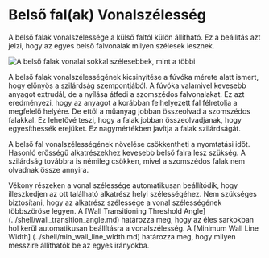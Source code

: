 # Belső fal(ak) Vonalszélesség

A belső falak vonalszélessége a külső faltól külön állítható. Ez a beállítás azt jelzi, hogy az egyes belső falvonalak milyen szélesek lesznek.

<!--screenshot {
"image_path": "wall_line_width_x.png",
"models": [{"script": "hive.scad"}],
"camera_position": [-31, -31, 147],
"settings": {
    "wall_line_count": 3,
    "wall_line_width_x": 0.8
},
"colours": 64
}-->

![A belső falak vonalai sokkal szélesebbek, mint a többi](../images/wall_line_width_x.png)

A belső falak vonalszélességének kicsinyítése a fúvóka mérete alatt ismert, hogy előnyös a szilárdság szempontjából. A fúvóka valamivel kevesebb anyagot extrudál, de a nyílása átfedi a szomszédos falvonalakat. Ez azt eredményezi, hogy az anyagot a korábban felhelyezett fal félretolja a megfelelő helyére. De ettől a műanyag jobban összeolvad a szomszédos falakkal. Ez lehetővé teszi, hogy a falak jobban összeolvadjanak, hogy egyesíthessék erejüket. Ez nagymértékben javítja a falak szilárdságát.

A belső fal vonalszélességének növelése csökkentheti a nyomtatási időt. Hasonló erősségű alkatrészekhez kevesebb belső falra lesz szükség. A szilárdság továbbra is némileg csökken, mivel a szomszédos falak nem olvadnak össze annyira.


<comment></comment>Vékony részeken a vonal szélessége automatikusan beállítódik, hogy illeszkedjen az ott található alkatrész helyi szélességéhez. Nem szükséges biztosítani, hogy az alkatrész szélessége a vonal szélességének többszöröse legyen. A [Wall Transitioning Threshold Angle] (../shell/wall_transition_angle.md) határozza meg, hogy az éles sarkokban hol kerül automatikusan beállításra a vonalszélesség. A [Minimum Wall Line Width] (../shell/min_wall_line_width.md) határozza meg, hogy milyen messzire állíthatók be az egyes irányokba.<comment></comment>

<!--if cura_version<5.0:
Making lines fit
----
When printing thin parts, adjusting the wall line width settings is an important tool to get accurate and strong parts. Cura will only ever draw complete contours, so if a contour doesn't fit a gap will fall into the walls, which greatly compromises the strength and accuracy of the part.

Cura will attempt to fill such gaps between walls if [Fill Gaps Between Walls](../shell/fill_perimeter_gaps.md) is enabled, but that technique is less than ideal for arbitrary shapes and often takes a lot of printing time. When two walls overlap, the [Compensate Wall Overlaps](../shell/travel_compensate_overlapping_walls_enabled.md) feature will reduce the wall line width to make sure that the part is dimensionally accurate, but this incurs flow changes which reduce the quality and strength of the print as well.

For an ideal fit you want the part to be an exact multiple of the wall line width so that the walls fit precisely within the part. If you know how wide your part is, this can easily be done by adjusting the width of the walls. First you see how many contours you want to fit such that the lines still have a reasonable width. Then you can see how much you need to adjust the wall line width to make the lines fit properly. Keep in mind that you can adjust the [Outer Wall Line Width](wall_line_width_0.md) and [Inner Wall Line Width](wall_line_width_x.md) separately. Count carefully how many times each type of wall will be drawn to predict the effect of changing the wall line width.

Fitting wall lines is an important skill for 3D printing that distinguishes expert 3D printer operators from the rest. Some practice is required.-->
